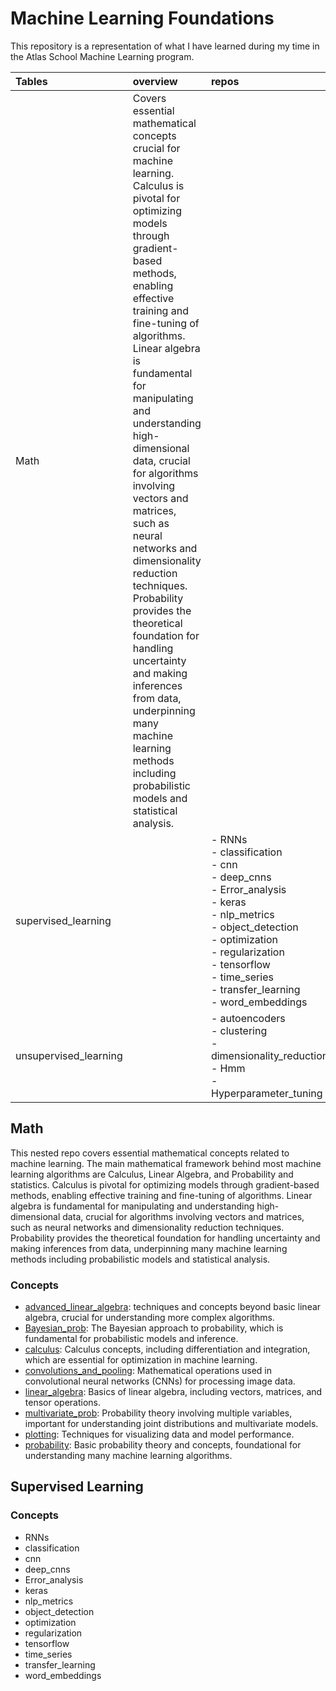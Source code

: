# Machine Learning Foundations
This repository is a representation of what I have learned during my time in the Atlas School Machine Learning program.

| Tables                | overview           | repos  |
| :-----------          |:------------- | :-----|
| Math                  | Covers essential mathematical concepts crucial for machine learning. Calculus is pivotal for optimizing models through gradient-based methods, enabling effective training and fine-tuning of algorithms. Linear algebra is fundamental for manipulating and understanding high-dimensional data, crucial for algorithms involving vectors and matrices, such as neural networks and dimensionality reduction techniques. Probability provides the theoretical foundation for handling uncertainty and making inferences from data, underpinning many machine learning methods including probabilistic models and statistical analysis. ||
| supervised_learning   | <fill in>      | - RNNs <br> - classification <br> - cnn <br> - deep_cnns <br> - Error_analysis <br> - keras <br> - nlp_metrics <br> - object_detection <br> - optimization <br> - regularization <br> - tensorflow <br> - time_series <br> - transfer_learning <br> - word_embeddings |
| unsupervised_learning | <fill in>      | - autoencoders <br> - clustering <br> - dimensionality_reduction <br> - Hmm <br> - Hyperparameter_tuning |


## Math
This nested repo covers essential mathematical concepts related to machine learning. The main mathematical framework behind most machine learning algorithms are Calculus, Linear Algebra, and Probability and statistics. Calculus is pivotal for optimizing models through gradient-based methods, enabling effective training and fine-tuning of algorithms. Linear algebra is fundamental for manipulating and understanding high-dimensional data, crucial for algorithms involving vectors and matrices, such as neural networks and dimensionality reduction techniques. Probability provides the theoretical foundation for handling uncertainty and making inferences from data, underpinning many machine learning methods including probabilistic models and statistical analysis.
### Concepts
- [advanced_linear_algebra](https://github.com/mokasp/atlas-machine_learning/tree/main/math/advanced_linear_algebra): techniques and concepts beyond basic linear algebra, crucial for understanding more complex algorithms.
- [Bayesian_prob](https://github.com/mokasp/atlas-machine_learning/tree/main/math/bayesian_prob): The Bayesian approach to probability, which is fundamental for probabilistic models and inference.
- [calculus](https://github.com/mokasp/atlas-machine_learning/tree/main/math/calculus): Calculus concepts, including differentiation and integration, which are essential for optimization in machine learning.
- [convolutions_and_pooling](https://github.com/mokasp/atlas-machine_learning/tree/main/math/linear_algebra):  Mathematical operations used in convolutional neural networks (CNNs) for processing image data.
- [linear_algebra](https://github.com/mokasp/atlas-machine_learning/tree/main/math/linear_algebra): Basics of linear algebra, including vectors, matrices, and tensor operations.
- [multivariate_prob](https://github.com/mokasp/atlas-machine_learning/tree/main/math/multivariate_prob): Probability theory involving multiple variables, important for understanding joint distributions and multivariate models.
- [plotting](https://github.com/mokasp/atlas-machine_learning/tree/main/math/plotting): Techniques for visualizing data and model performance.
- [probability](https://github.com/mokasp/atlas-machine_learning/tree/main/math/probability): Basic probability theory and concepts, foundational for understanding many machine learning algorithms.

## Supervised Learning
### Concepts
- RNNs
- classification
- cnn
- deep_cnns
- Error_analysis
- keras
- nlp_metrics
- object_detection
- optimization
- regularization
- tensorflow
- time_series
- transfer_learning
- word_embeddings
